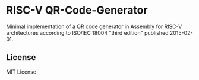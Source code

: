# RISC-V QR-Code-Generator
Minimal implementation of a QR code generator in Assembly for RISC-V architectures according to ISO/IEC 18004 "third edition" published 2015-02-01.

## License
MIT License

